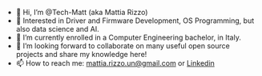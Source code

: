 - 👋 Hi, I’m @Tech-Matt (aka Mattia Rizzo)
- 👀 Interested in Driver and Firmware Development, OS Programming, but also data science and AI.
- 🌱 I’m currently enrolled in a Computer Engineering bachelor, in Italy.
- 💞️ I’m looking forward to collaborate on many useful open source projects and share my knowledge here!
- 📫 How to reach me: mattia.rizzo.un@gmail.com or [Linkedin](https://www.linkedin.com/in/rizzo-mattia/)
